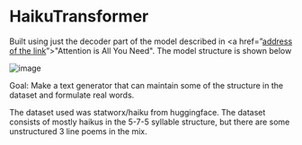 # HaikuTransformer

Built using just the decoder part of the model described in <a href=”[address of the link](https://arxiv.org/abs/1706.03762)”>"Attention is All You Need"</a>. The model structure is shown below

![image](https://github.com/user-attachments/assets/9256297e-a7bb-4d17-b543-31b876a5a1e0)

Goal: Make a text generator that can maintain some of the structure in the dataset and formulate real words.

The dataset used was statworx/haiku from huggingface. The dataset consists of mostly haikus in the 5-7-5 syllable structure, but there are some unstructured 3 line poems in the mix.




